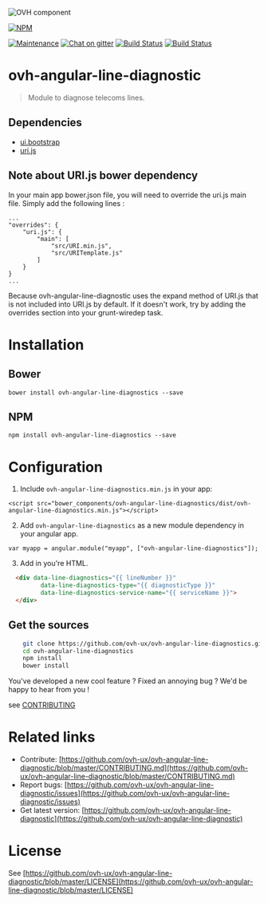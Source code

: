 ![OVH component](https://user-images.githubusercontent.com/3379410/27423240-3f944bc4-5731-11e7-87bb-3ff603aff8a7.png)

[![NPM](https://nodei.co/npm/ovh-angular-line-diagnostics.png?downloads=true&downloadRank=true&stars=true)](https://nodei.co/npm/ovh-angular-line-diagnostics/)

[![Maintenance](https://img.shields.io/maintenance/yes/2018.svg)]() [![Chat on gitter](https://img.shields.io/gitter/room/ovh/ux.svg)](https://gitter.im/ovh/ux) [![Build Status](https://travis-ci.org/ovh-ux/ovh-angular-line-diagnostics.svg)](https://travis-ci.org/ovh-ux/ovh-angular-line-diagnostics) [![Build Status](https://travis-ci.org/ovh/ovh-angular-line-diagnostics.svg)](https://travis-ci.org/ovh-ux/ovh-angular-line-diagnostics)

# ovh-angular-line-diagnostic

> Module to diagnose telecoms lines.

## Dependencies

- [ui.bootstrap](https://angular-ui.github.io/bootstrap)
- [uri.js](https://github.com/nathggns/uri.js)

## Note about URI.js bower dependency

In your main app bower.json file, you will need to override the uri.js main file. Simply add the following lines :

```
...
"overrides": {
    "uri.js": {
        "main": [
            "src/URI.min.js",
            "src/URITemplate.js"
        ]
    }
}
...
```
Because ovh-angular-line-diagnostic uses the expand method of URI.js that is not included into URI.js by default. If it doesn't work, try by adding the overrides section into your grunt-wiredep task.



# Installation

## Bower

    bower install ovh-angular-line-diagnostics --save

## NPM

    npm install ovh-angular-line-diagnostics --save

# Configuration

1. Include `ovh-angular-line-diagnostics.min.js` in your app:

  `<script src="bower_components/ovh-angular-line-diagnostics/dist/ovh-angular-line-diagnostics.min.js"></script>`

2. Add `ovh-angular-line-diagnostics` as a new module dependency in your angular app.

  `var myapp = angular.module("myapp", ["ovh-angular-line-diagnostics"]);`

3. Add in you're HTML.

```html
  <div data-line-diagnostics="{{ lineNumber }}"
         data-line-diagnostics-type="{{ diagnosticType }}"
         data-line-diagnostics-service-name="{{ serviceName }}">
  </div>
```


## Get the sources

```bash
    git clone https://github.com/ovh-ux/ovh-angular-line-diagnostics.git
    cd ovh-angular-line-diagnostics
    npm install
    bower install
```

You've developed a new cool feature ? Fixed an annoying bug ? We'd be happy
to hear from you !

see [CONTRIBUTING](https://github.com/ovh-ux/ovh-angular-line-diagnostic/blob/master/CONTRIBUTING.md)

# Related links

 * Contribute: [https://github.com/ovh-ux/ovh-angular-line-diagnostic/blob/master/CONTRIBUTING.md](https://github.com/ovh-ux/ovh-angular-line-diagnostic/blob/master/CONTRIBUTING.md)
 * Report bugs: [https://github.com/ovh-ux/ovh-angular-line-diagnostic/issues](https://github.com/ovh-ux/ovh-angular-line-diagnostic/issues)
 * Get latest version: [https://github.com/ovh-ux/ovh-angular-line-diagnostic](https://github.com/ovh-ux/ovh-angular-line-diagnostic)

# License

See [https://github.com/ovh-ux/ovh-angular-line-diagnostic/blob/master/LICENSE](https://github.com/ovh-ux/ovh-angular-line-diagnostic/blob/master/LICENSE)
